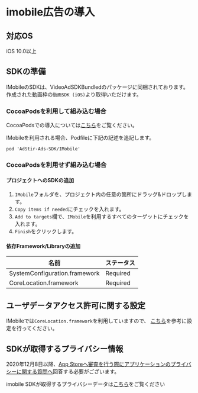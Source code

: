 <script src="https://ajax.aspnetcdn.com/ajax/jquery/jquery-1.9.0.min.js"></script>
<script src="../../custom/js/replace_network_skplist.js"></script>

# imobile広告の導入

## 対応OS

iOS 10.0以上

## SDKの準備

IMobileのSDKは、VideoAdSDKBundledのパッケージに同梱されております。  
作成された動画枠の`動画SDK (iOS)`より取得いただけます。

### CocoaPodsを利用して組み込む場合

CocoaPodsでの導入については[こちら](../init/cocoapods.md)をご覧ください。

IMobileを利用される場合、Podfileに下記の記述を追記します。  

```
pod 'AdStir-Ads-SDK/IMobile'
```

### CocoaPodsを利用せず組み込む場合

#### プロジェクトへのSDKの追加

1. `IMobile`フォルダを、プロジェクト内の任意の箇所にドラッグ&ドロップします。
1. `Copy items if needed`にチェックを入れます。
1. `Add to targets`欄で、`IMobile`を利用するすべてのターゲットにチェックを入れます。
1. `Finish`をクリックします。

#### 依存Framework/Libraryの追加

名前|ステータス
----|----
SystemConfiguration.framework|Required
CoreLocation.framework|Required

## ユーザデータアクセス許可に関する設定

IMobileでは`CoreLocation.framework`を利用していますので、
[こちら](../info/user_data.md)を参考に設定を行ってください。

## SDKが取得するプライバシー情報

2020年12月8日以降、[App Storeへ審査を行う際にアプリケーションのプライバシーに関する質問へ](https://developer.apple.com/app-store/app-privacy-details/)回答する必要がございます。

imobile SDKが取得するプライバシーデータは[こちら](../info/nw_privacy.md#imobile)をご覧ください
